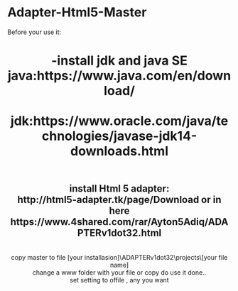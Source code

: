 # Adapter-Html5-Master

Before your use it:
<header>
<h1>
-install jdk and java SE 
<br>java:https://www.java.com/en/download/</br>
<br>jdk:https://www.oracle.com/java/technologies/javase-jdk14-downloads.html</br>
</h1>
<header>
<h2>
<body>
<br>install Html 5 adapter:</br>
http://html5-adapter.tk/page/Download
or in here
<br>https://www.4shared.com/rar/Ayton5Adiq/ADAPTERv1dot32.html</br>
</h2>
<header>
<header>
<br>copy master to file  
  [your installasion]\ADAPTERv1dot32\projects\[your file name]</br>
<header>
<header>  
<tr>change a www folder with your file or copy do use it
done..</tr>
  </body>
  
  <body>
<header>
<header>
<tr>set setting to offile , any you want</tr>
  </body>
